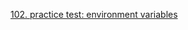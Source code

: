 [102. practice test: environment variables](https://www.udemy.com/course/certified-kubernetes-administrator-with-practice-tests/learn/lecture/14298876#notes)
